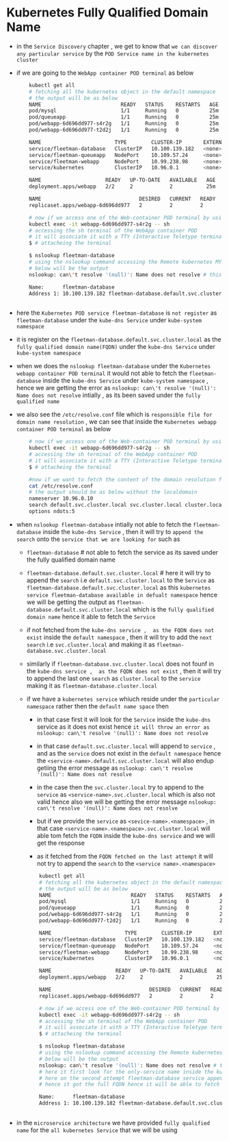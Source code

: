 # Kubernetes Fully Qualified Domain Name

- in the `Service Discovery` chapter , we get to know that `we can discover any particular service` by the `POD Service name in the kubernetes cluster`

- if we are going to the `WebApp container POD terminal` as below 

    
    ```bash
        kubectl get all 
        # fetching all the kubernetes object in the default namespace
        # the output will be as below
        NAME                          READY   STATUS    RESTARTS   AGE
        pod/mysql                     1/1     Running   0          25m
        pod/queueapp                  1/1     Running   0          25m
        pod/webapp-6d696dd977-s4r2g   1/1     Running   0          25m
        pod/webapp-6d696dd977-t2d2j   1/1     Running   0          25m

        NAME                        TYPE        CLUSTER-IP       EXTERNAL-IP   PORT(S)          AGE
        service/fleetman-database   ClusterIP   10.100.139.182   <none>        3306/TCP         25m
        service/fleetman-queueapp   NodePort    10.109.57.24     <none>        8161:30010/TCP   25m
        service/fleetman-webapp     NodePort    10.99.238.98     <none>        80:30080/TCP     25m
        service/kubernetes          ClusterIP   10.96.0.1        <none>        443/TCP          27m

        NAME                     READY   UP-TO-DATE   AVAILABLE   AGE
        deployment.apps/webapp   2/2     2            2           25m

        NAME                                DESIRED   CURRENT   READY   AGE
        replicaset.apps/webapp-6d696dd977   2         2         2       25m
    
        # now if we access one of the Web-container POD terminal by using the kubectl exec command as below 
        kubectl exec -it webapp-6d696dd977-s4r2g -- sh
        # accessing the sh terminal of the WebApp container POD
        # it will associate it with a TTY (Interactive Teletype terminal)
        $ # attacheing the terminal 

        $ nslookup fleetman-database
        # using the nslookup command accessing the Remote kubernetes MYSQL DB POD service 
        # below will be the output 
        nslookup: can\'t resolve '(null)': Name does not resolve # this does not means the error as we are getting the IP address on return 

        Name:      fleetman-database
        Address 1: 10.100.139.182 fleetman-database.default.svc.cluster.local # if we check the kubectl get all this will be same internal IP for the kubernetes service as fleetman-database
        

    ```

- here the `Kubernetes POD service fleetman-database` is `not register` as `fleetman-database` under the `kube-dns Service` under `kube-system namespace`

- it is register on the `fleetman-database.default.svc.cluster.local` as the `fully qualified domain name(FQDN)` under the `kube-dns Service` under `kube-system namespace`

- when we does the `nslookup fleetman-database` under the `Kubernetes webapp container POD terminal` it would not able to fetch the `fleetman-database` inside the  `kube-dns Service` under `kube-system namespace` , hence we are getting the error as `nslookup: can\'t resolve '(null)': Name does not resolve` intially , as its been saved under the `fully qualified name`

- we also see the `/etc/resolve.conf` file which is `responsible file for domain name resolution` , we can see that inside the `Kubernetes webapp container POD terminal` as below 

    ```bash
        # now if we access one of the Web-container POD terminal by using the kubectl exec command as below 
        kubectl exec -it webapp-6d696dd977-s4r2g -- sh
        # accessing the sh terminal of the WebApp container POD
        # it will associate it with a TTY (Interactive Teletype terminal)
        $ # attacheing the terminal 

        #now if we want to fetch the content of the domain resolution file then we can see that as beloiw 
        cat /etc/resolve.conf
        # the output should be as below without the localdomain 
        nameserver 10.96.0.10
        search default.svc.cluster.local svc.cluster.local cluster.local
        options ndots:5

    ```

- when `nslookup fleetman-database` intially not able to fetch the `fleetman-database` inside the `kube-dns Service` , then it will try to `append the search` onto the `service that we are looking for` such as 
  
  - `fleetman-database` # not able to fetch the service as its saved under the fully qualified domain name
  
  - `fleetman-database.default.svc.cluster.local` # here it will try to append the `search` i.e `default.svc.cluster.local` to the `Service` as `fleetman-database.default.svc.cluster.local`  as this `kubernetes service fleetman-database available in defualt namespace` hence we will be getting the output as `fleetman-database.default.svc.cluster.local` which is the `fully qualified domain name` hence it able to fetch the `Service`
  
  - if not fetched from the `kube-dns service ,  as the FQDN does not exist` inside the `default namespace` , then it will try to add the `next search` i.e `svc.cluster.local` and making it as `fleetman-database.svc.cluster.local`
  
  - similarly if  `fleetman-database.svc.cluster.local` does not founf in the `kube-dns service ,  as the FQDN does not exist` , then it will try to append the last one  `search` as `cluster.local` to the `service` making it as `fleetman-database.cluster.local`
  
  - if we have a `kubernetes service` whiuch reside under the `particular namespace` rather then the `default name space` then
    
    - in that case first it will look for the `Service` inside the `kube-dns` service as it does not exist hence `it will throw an error as` `nslookup: can\'t resolve '(null)': Name does not resolve`
    
    - in that case `default.svc.cluster.local` will append to `service` , and as the `service` does not exist in the `default namespace` hence the `<service-name>.default.svc.cluster.local` will also endup getiing the error message as `nslookup: can\'t resolve '(null)': Name does not resolve`
    
    - in the case then the `svc.cluster.local` try to append to the `service` as `<service-name>.svc.cluster.local` which is also not valid hence also we will be getting the error message `nslookup: can\'t resolve '(null)': Name does not resolve`
    
    - but if we provide the `service` as `<sevice-name>.<namespace>` , in that case `<service-name>.<namespace>.svc.cluster.local`  will able tom fetch the `FQDN` inside the `kube-dns service` and we will get the response
    
    - as it fetched from the `FQDN fetched on the last attempt` it will not try to append the `search` to the `<service name>.<namespace>`

    ```bash
        kubectl get all 
        # fetching all the kubernetes object in the default namespace
        # the output will be as below
        NAME                          READY   STATUS    RESTARTS   AGE
        pod/mysql                     1/1     Running   0          25m
        pod/queueapp                  1/1     Running   0          25m
        pod/webapp-6d696dd977-s4r2g   1/1     Running   0          25m
        pod/webapp-6d696dd977-t2d2j   1/1     Running   0          25m

        NAME                        TYPE        CLUSTER-IP       EXTERNAL-IP   PORT(S)          AGE
        service/fleetman-database   ClusterIP   10.100.139.182   <none>        3306/TCP         25m
        service/fleetman-queueapp   NodePort    10.109.57.24     <none>        8161:30010/TCP   25m
        service/fleetman-webapp     NodePort    10.99.238.98     <none>        80:30080/TCP     25m
        service/kubernetes          ClusterIP   10.96.0.1        <none>        443/TCP          27m

        NAME                     READY   UP-TO-DATE   AVAILABLE   AGE
        deployment.apps/webapp   2/2     2            2           25m

        NAME                                DESIRED   CURRENT   READY   AGE
        replicaset.apps/webapp-6d696dd977   2         2         2       25m
    
        # now if we access one of the Web-container POD terminal by using the kubectl exec command as below 
        kubectl exec -it webapp-6d696dd977-s4r2g -- sh
        # accessing the sh terminal of the WebApp container POD
        # it will associate it with a TTY (Interactive Teletype terminal)
        $ # attacheing the terminal 

        $ nslookup fleetman-database
        # using the nslookup command accessing the Remote kubernetes MYSQL DB POD service 
        # below will be the output 
        nslookup: can\'t resolve '(null)': Name does not resolve # this does not means the error as we are getting the IP address on return 
        # here it first look for the only-service name inside the kube-dns service not able to fetch hence getting the Name does not resolve
        # here on the second attempt fleetman-database service appended with default.svc.cluster.local as `fleetman-database`+ `default.svc.cluster.local` which is the fully qualified name as the service exist in the default namespace
        # hence it got the full FQDN hence it will be able to fetch the service name as key label and corresponding IP for the same 

        Name:      fleetman-database
        Address 1: 10.100.139.182 fleetman-database.default.svc.cluster.local # if we check the kubectl get all this will be same internal IP for the kubernetes service as fleetman-database
        

    ```

- in the `microservice architecture` we have provided `fully qualified name` for the `all kubernetes Service` that we will be using 
